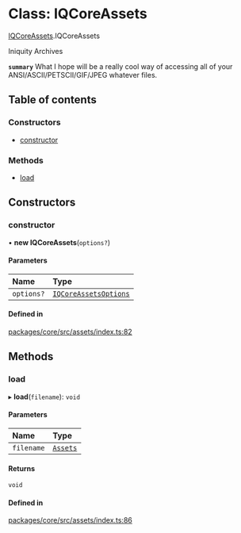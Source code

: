 # Class: IQCoreAssets

[IQCoreAssets](../modules/IQCoreAssets.md).IQCoreAssets

Iniquity Archives

**`summary`** What I hope will be a really cool way of accessing all of your ANSI/ASCII/PETSCII/GIF/JPEG whatever files.

## Table of contents

### Constructors

- [constructor](IQCoreAssets.IQCoreAssets-1.md#constructor)

### Methods

- [load](IQCoreAssets.IQCoreAssets-1.md#load)

## Constructors

### constructor

• **new IQCoreAssets**(`options?`)

#### Parameters

| Name | Type |
| :------ | :------ |
| `options?` | [`IQCoreAssetsOptions`](../interfaces/IQCoreAssets.IQCoreAssetsOptions.md) |

#### Defined in

[packages/core/src/assets/index.ts:82](https://github.com/iniquitybbs/iniquity/blob/a82cddc/packages/core/src/assets/index.ts#L82)

## Methods

### load

▸ **load**(`filename`): `void`

#### Parameters

| Name | Type |
| :------ | :------ |
| `filename` | [`Assets`](../enums/IQCoreAssets.Assets.md) |

#### Returns

`void`

#### Defined in

[packages/core/src/assets/index.ts:86](https://github.com/iniquitybbs/iniquity/blob/a82cddc/packages/core/src/assets/index.ts#L86)
